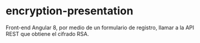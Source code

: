 # encryption-presentation
Front-end Angular 8, por medio de un formulario de registro, llamar a la API REST que obtiene el cifrado RSA.
